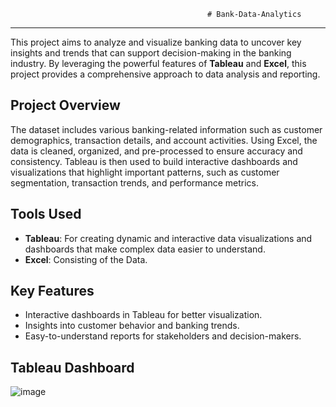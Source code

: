                                                # Bank-Data-Analytics
 
------------------------------------------------------------------------------------------------------------------------

This project aims to analyze and visualize banking data to uncover key insights and trends that can support decision-making in the banking industry. By leveraging the powerful features of **Tableau** and **Excel**, this project provides a comprehensive approach to data analysis and reporting.

## Project Overview

The dataset includes various banking-related information such as customer demographics, transaction details, and account activities. Using Excel, the data is cleaned, organized, and pre-processed to ensure accuracy and consistency. Tableau is then used to build interactive dashboards and visualizations that highlight important patterns, such as customer segmentation, transaction trends, and performance metrics.

## Tools Used

- **Tableau**: For creating dynamic and interactive data visualizations and dashboards that make complex data easier to understand.
- **Excel**: Consisting of the Data.

## Key Features

- Interactive dashboards in Tableau for better visualization.
- Insights into customer behavior and banking trends.
- Easy-to-understand reports for stakeholders and decision-makers.


## Tableau Dashboard

![image](https://github.com/user-attachments/assets/0ad23fc6-48a0-4caa-9655-ce2f05437ad8)


